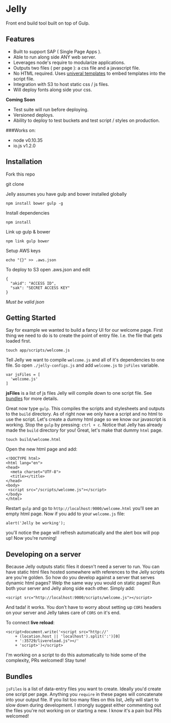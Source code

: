 Jelly
======

Front end build tool built on top of Gulp.

Features
-------
- Built to support SAP ( Single Page Apps ).
- Able to run along side ANY web server.
- Leverages node's require to modularize applications.
- Outputs two files ( per page ): a css file and a javascript file.
- No HTML required. Uses [univeral templates](https://github.com/wookiehangover/universal-jst) to embed templates into the script file.
- Integration with S3 to host static css / js files.
- Will deploy fonts along side your css.

**Coming Soon**

- Test suite will run before deploying.
- Versioned deploys.
- Ability to deploy to test buckets and test script / styles on production.

###Works on:
- node v0.10.35
- io.js v1.2.0

Installation
---------------
Fork this repo

git clone

Jelly assumes you have gulp and bower installed globally

```
npm install bower gulp -g
```

Install dependencies

```
npm install
```

Link up gulp & bower

```
npm link gulp bower
```

Setup AWS keys
```
echo "{}" >> .aws.json
```

To deploy to S3 open .aws.json and edit

```
{
  "akid": "ACCESS ID",
  "sak": "SECRET ACCESS KEY"
}
```
*Must be valid json*


<a name="getting-started"></a>Getting Started
---------
Say for example we wanted to build a fancy UI for our welcome page. First thing we need to do is to create the point of entry file. I.e. the file that gets loaded first.
```
touch app/scripts/welcome.js
```

Tell Jelly we want to compile `welcome.js` and all of it's dependencies to one file. So open `./jelly-configs.js` and add `welcome.js` to `jsFiles` variable.
```
var jsFiles = [
  'welcome.js'
]
```

**jsFiles** is a list of js files Jelly will compile down to one script file. See [bundles](#bundles) for more details.

Great now type `gulp`. This compiles the scripts and stylesheets and outputs to the `build` directory. As of right now we only have a script and no html to use the script. Let's create a dummy html page so we know our javascript is working. Stop the  `gulp` by pressing: `ctrl + c`. Notice that Jelly has already made the `build` directory for you! Great, let's make that dummy `html` page.

```
touch build/welcome.html
```

Open the new html page and add:
```
<!DOCTYPE html>
<html lang="en">
<head>
  <meta charset="UTF-8">
  <title></title>
</head>
<body>
 <script src="/scripts/welcome.js"></script>
</body>
</html>
```

Restart `gulp` and go to `http://localhost:9000/welcome.html` you'll see an empty html page. Now if you add to your `welcome.js` file:
```
alert('Jelly be working');
```

you'll notice the page will refresh automatically and the alert box will pop up! Now you're running!

Developing on a server
--------------

Because Jelly outputs static files it doesn't need a server to run. You can have static html files hosted somewhere with references to the Jelly scripts are you're golden. So how do you develop against a server that serves dynamic html pages? Welp the same way you would on static pages! Run both your server and Jelly along side each other. Simply add:


```
<script src="http://localhost:9000/scripts/welcome.js"></script>
```

And tada! it works. You don't have to worry about setting up `CORS` headers on your server and Jelly takes care of `CORS` on it's end.

To connect **live reload**:
```
<script>document.write('<script src="http://'
    + (location.host || 'localhost').split(':')[0]
    + ':35729/livereload.js"></'
    + 'script>')</script>

```

I'm working on a script to do this automatically to hide some of the complexity, PRs welcomed! Stay tune!


<a name="bundles"></a>Bundles
--------

`jsFiles` is a list of data-entry files you want to create. Ideally you'd create one script per page. Anything you `require` in these pages will concatenate into your output file. If you list too many files on this list, Jelly will start to slow down during development. I strongly suggest either commenting out the files you're not working on or starting a new. I know it's a pain but PRs welcomed!

